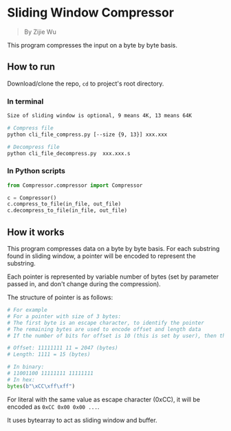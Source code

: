 # Sliding Window Compressor

> By Zijie Wu

This program compresses the input on a byte by byte basis.

## How to run

Download/clone the repo, `cd` to project's root directory.

### In terminal
```bash
Size of sliding window is optional, 9 means 4K, 13 means 64K

# Compress file
python cli_file_compress.py [--size {9, 13}] xxx.xxx

# Decompress file
python cli_file_decompress.py  xxx.xxx.s
```

### In Python scripts

```python
from Compressor.compressor import Compressor

c = Compressor()
c.compress_to_file(in_file, out_file)
c.decompress_to_file(in_file, out_file)
```

## How it works

This program compresses data on a byte by byte basis. For each substring found in sliding window, a pointer will be encoded to represent the substring.

Each pointer is represented by variable number of bytes (set by parameter passed in, and don't change during the compression). 

The structure of pointer is as follows:

```python
# For example
# For a pointer with size of 3 bytes:
# The first byte is an escape character, to identify the pointer
# The remaining bytes are used to encode offset and length data
# If the number of bits for offset is 10 (this is set by user), then the number of bits for length is (2 * 8 - 10) = 6.

# Offset: 11111111 11 = 2047 (bytes)
# Length: 1111 = 15 (bytes)

# In binary:
# 11001100 11111111 11111111
# In hex:
bytes(b"\xCC\xff\xff")
```

For literal with the same value as escape character (0xCC), it will be encoded as `0xCC 0x00 0x00 ...`.

It uses bytearray to act as sliding window and buffer.
